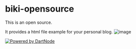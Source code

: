 # biki-opensource
This is an open source. 

It provides a html file example for your personal blog.
![image](https://github.com/user-attachments/assets/58dc0b29-cdef-4eb6-8134-0d7830f93f59)

[![Powered by DartNode](https://dartnode.com/branding/DN-Open-Source-sm.png)](https://dartnode.com "Powered by DartNode - Free VPS for Open Source")
